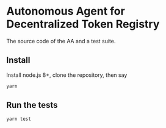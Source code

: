 # Autonomous Agent for Decentralized Token Registry

The source code of the AA and a test suite.

## Install
Install node.js 8+, clone the repository, then say
```sh
yarn
```

## Run the tests
```sh
yarn test
```
